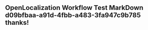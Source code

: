 <properties
ms.topic="hero-topic"
ms.test1="hero-topic"
ms.test2="test"/>

## OpenLocalization Workflow Test MarkDown d09bfbaa-a91d-4fbb-a483-3fa947c9b785 thanks!
<!--HONumber=Mar16_HO4-->
